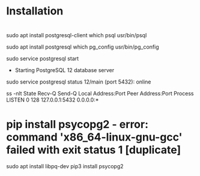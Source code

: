 # Installation
  
  # 
  sudo apt install postgresql-client
  which psql
  usr/bin/psql
  
  sudo apt install postgresql
  which pg_config
  usr/bin/pg_config
  
  sudo service postgresql start
  * Starting PostgreSQL 12 database server
  
  sudo service postgresql status
  12/main (port 5432): online
  
  ss -nlt
  State            Recv-Q            Send-Q                       Local Address:Port                       Peer Address:Port           Process
  LISTEN           0                 128                              127.0.0.1:5432                            0.0.0.0:*


# pip install psycopg2 - error: command 'x86_64-linux-gnu-gcc' failed with exit status 1 [duplicate]

  sudo apt install libpq-dev
  pip3 install psycopg2
  
  
